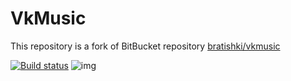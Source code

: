 # VkMusic
This repository is a fork of BitBucket repository [bratishki/vkmusic](https://bitbucket.org/bratishki/vkmusic)

[![Build status](https://ci.appveyor.com/api/projects/status/q35qjms3bky24wlg?svg=true)](https://ci.appveyor.com/project/reflash/vkmusic)
![img](https://pp.vk.me/c622117/v622117439/50247/UkjedYLPY1o.jpg)
